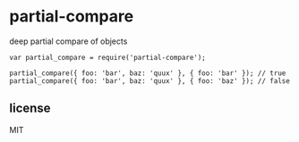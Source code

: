 # partial-compare

deep partial compare of objects

```
var partial_compare = require('partial-compare');

partial_compare({ foo: 'bar', baz: 'quux' }, { foo: 'bar' }); // true
partial_compare({ foo: 'bar', baz: 'quux' }, { foo: 'baz' }); // false
```

## license

MIT
